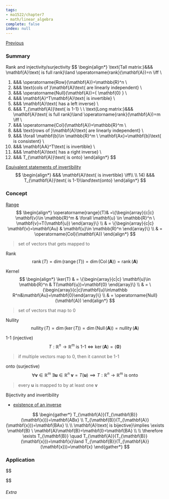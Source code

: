```yaml
---
tags:
- ma1522/chapter7
- math/linear_algebra
complete: false
index: null
---
```

[Previous](/labyrinth/notes/math/ma1522/linear_transformation)
### Summary
Rank and injectivity/surjectivity
$$
\begin{align*}
\text{Tall matrix:}&&& \mathbf{A}\text{ is full rank}\land \operatorname{rank}(\mathbf{A})=n \iff \\
1) &&& \operatorname{Row}(\mathbf{A})=\mathbb{R}^n \\
2) &&& \text{cols of }\mathbf{A}\text{ are linearly independent} \\
3) &&& \operatorname{Null}(\mathbf{A})=\{ \mathbf{0} \} \\
4) &&& \mathbf{A}^T\mathbf{A}\text{ is invertible} \\
5) &&& \mathbf{A}\text{ has a left inverse} \\
6) &&& T_{\mathbf{A}}\text{ is 1-1} \\
\\
\text{Long matrix:}&&& \mathbf{A}\text{ is full rank}\land \operatorname{rank}(\mathbf{A})=m \iff \\
1) &&& \operatorname{Col}(\mathbf{A})=\mathbb{R}^m \\
2) &&& \text{rows of }\mathbf{A}\text{ are linearly independent} \\
3) &&& \forall \mathbf{b}\in \mathbb{R}^m \ \mathbf{Ax}=\mathbf{b}\text{ is consistent} \\
4) &&& \mathbf{AA}^T\text{ is invertible} \\
5) &&& \mathbf{A}\text{ has a right inverse} \\
6) &&& T_{\mathbf{A}}\text{ is onto}
\end{align*}
$$

[Equivalent statements of invertibility](/labyrinth/notes/math/ma1522/inverse_of_square_matrices#^468393)
$$
\begin{align*}
&&& \mathbf{A}\text{ is invertible} \iff\\
\\
14) &&& T_{\mathbf{A}}\text{ is 1-1}\land\text{onto}
\end{align*}
$$
### Concept
[Range](/labyrinth/notes/math/cs1231s/function_relations#^803f4f)
$$
\begin{align*}
\operatorname{range}(T)& =\{\begin{array}{c|c} \mathbf{v}\in \mathbb{R}^m & \forall \mathbf{u} \in \mathbb{R}^n \ \mathbf{v}=T(\mathbf{u}) \end{array}\} \\
& = \{\begin{array}{c|c} \mathbf{v}=\mathbf{Au} & \mathbf{u}\in \mathbb{R}^n \end{array}\} \\
& = \operatorname{Col}(\mathbf{A})
\end{align*}
$$
> set of vectors that gets mapped to

Rank
$$
\operatorname{rank}(T)=\dim(\operatorname{range}(T))=\dim(\operatorname{Col}(\mathbf{A}))=\operatorname{rank}(\mathbf{A})
$$

Kernel
$$
\begin{align*}
\ker(T) & = \{\begin{array}{c|c} \mathbf{u}\in \mathbb{R}^n & T(\mathbf{u})=\mathbf{0} \end{array}\} \\
& = \{\begin{array}{c|c}\mathbf{u}\in\mathbb R^n&\mathbf{Au}=\mathbf{0}\end{array}\} \\
& = \operatorname{Null}(\mathbf{A})
\end{align*}
$$
> set of vectors that map to 0

Nullity
$$
\operatorname{nullity}(T)=\dim(\ker(T))=\dim(\operatorname{Null}(\mathbf{A}))=\operatorname{nullity}(\mathbf{A})
$$

1-1 (injective)
$$
T:\mathbb{R}^n\to \mathbb{R}^m\text{ is 1-1}\iff\ker(\mathbf{A})=\{ \mathbf{0} \}
$$
> if multiple vectors map to 0, then it cannot be 1-1

onto (surjective)
$$
\forall \mathbf{v}\in \mathbb{R}^m \ \exists \mathbf{u}\in \mathbb{R}^n \ \mathbf{v}=T(\mathbf{u})\implies T:\mathbb{R}^n\to \mathbb{R}^m\text{ is onto}
$$
> every $\mathbf{u}$ is mapped to by at least one $\mathbf{v}$

Bijectivity and invertibility
- [existence of an inverse](/labyrinth/notes/math/cs1231s/function_relations#^3e4c90)

$$
\begin{gather*}
T_{\mathbf{A}}(T_{\mathbf{B}}(\mathbf{x}))=\mathbf{ABx} \\
T_{\mathbf{B}}(T_{\mathbf{A}}(\mathbf{x}))=\mathbf{BAx} \\
\\
\mathbf{A}\text{ is bijective}\implies \exists \mathbf{B} \ \mathbf{A}\mathbf{B}=\mathbf{I}=\mathbf{BA} \\
\\
\therefore \exists T_{\mathbf{B}} \quad  T_{\mathbf{A}}(T_{\mathbf{B}}(\mathbf{x}))=\mathbf{x}\land T_{\mathbf{B}}(T_{\mathbf{A}}(\mathbf{x}))=\mathbf{x}
\end{gather*}
$$

### Application
$$

$$

###### Extra


